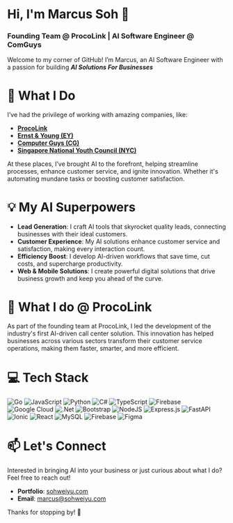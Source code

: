 # Hi, I'm Marcus Soh 👋

### Founding Team @ ProcoLink | AI Software Engineer @ ComGuys

Welcome to my corner of GitHub! I’m Marcus, an AI Software Engineer with a passion for building ***AI Solutions For Businesses***


# 🚀 What I Do

I’ve had the privilege of working with amazing companies, like:

- [**ProcoLink**](https://www.proco.link/)
- [**Ernst & Young (EY)**](https://www.ey.com/en_sg)
- [**Computer Guys (CG)**](https://comguys.com/)
- [**Singapore National Youth Council (NYC)**](https://www.nyc.gov.sg/about-us)

At these places, I’ve brought AI to the forefront, helping streamline processes, enhance customer service, and ignite innovation. Whether it's automating mundane tasks or boosting customer satisfaction.

# 💡 My AI Superpowers

- **Lead Generation**: I craft AI tools that skyrocket quality leads, connecting businesses with their ideal customers.
- **Customer Experience**: My AI solutions enhance customer service and satisfaction, making every interaction count.
- **Efficiency Boost**: I develop AI-driven workflows that save time, cut costs, and supercharge productivity.
- **Web & Mobile Solutions**: I create powerful digital solutions that drive business growth and keep you ahead of the curve.

# 🌟 What I do @ ProcoLink

As part of the founding team at ProcoLink, I led the development of the industry's first AI-driven call center solution. This innovation has helped businesses across various sectors transform their customer service operations, making them faster, smarter, and more efficient.

# 💻 Tech Stack
![Go](https://img.shields.io/badge/go-%2300ADD8.svg?style=for-the-badge&logo=go&logoColor=white) ![JavaScript](https://img.shields.io/badge/javascript-%23323330.svg?style=for-the-badge&logo=javascript&logoColor=%23F7DF1E) ![Python](https://img.shields.io/badge/python-3670A0?style=for-the-badge&logo=python&logoColor=ffdd54) ![C#](https://img.shields.io/badge/c%23-%23239120.svg?style=for-the-badge&logo=csharp&logoColor=white) ![TypeScript](https://img.shields.io/badge/typescript-%23007ACC.svg?style=for-the-badge&logo=typescript&logoColor=white) ![Firebase](https://img.shields.io/badge/firebase-%23039BE5.svg?style=for-the-badge&logo=firebase) ![Google Cloud](https://img.shields.io/badge/GoogleCloud-%234285F4.svg?style=for-the-badge&logo=google-cloud&logoColor=white) ![.Net](https://img.shields.io/badge/.NET-5C2D91?style=for-the-badge&logo=.net&logoColor=white) ![Bootstrap](https://img.shields.io/badge/bootstrap-%238511FA.svg?style=for-the-badge&logo=bootstrap&logoColor=white) ![NodeJS](https://img.shields.io/badge/node.js-6DA55F?style=for-the-badge&logo=node.js&logoColor=white) ![Express.js](https://img.shields.io/badge/express.js-%23404d59.svg?style=for-the-badge&logo=express&logoColor=%2361DAFB) ![FastAPI](https://img.shields.io/badge/FastAPI-005571?style=for-the-badge&logo=fastapi) ![Ionic](https://img.shields.io/badge/Ionic-%233880FF.svg?style=for-the-badge&logo=Ionic&logoColor=white) ![React](https://img.shields.io/badge/react-%2320232a.svg?style=for-the-badge&logo=react&logoColor=%2361DAFB) ![MySQL](https://img.shields.io/badge/mysql-4479A1.svg?style=for-the-badge&logo=mysql&logoColor=white) ![Firebase](https://img.shields.io/badge/firebase-a08021?style=for-the-badge&logo=firebase&logoColor=ffcd34) ![Figma](https://img.shields.io/badge/figma-%23F24E1E.svg?style=for-the-badge&logo=figma&logoColor=white)

# 📫 Let's Connect

Interested in bringing AI into your business or just curious about what I do? Feel free to reach out!

- **Portfolio**: [sohweiyu.com](http://sohweiyu.com)
- **Email**: marcus@sohweiyu.com

Thanks for stopping by! 🚀
